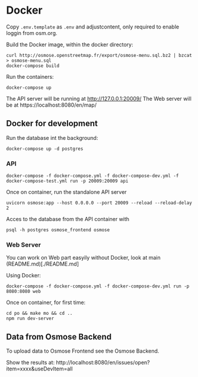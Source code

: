 # Docker

Copy `.env.template` as `.env` and adjustcontent, only required to enable loggin from osm.org.

Build the Docker image, within the docker directory:
```
curl http://osmose.openstreetmap.fr/export/osmose-menu.sql.bz2 | bzcat > osmose-menu.sql
docker-compose build
```

Run the containers:
```
docker-compose up
```

The API server will be running at http://127.0.0.1:20009/
The Web server will be at https://localhost:8080/en/map/


## Docker for development

Run the database int the background:
```
docker-compose up -d postgres
```

### API
```
docker-compose -f docker-compose.yml -f docker-compose-dev.yml -f docker-compose-test.yml run -p 20009:20009 api
```

Once on container, run the standalone API server
```
uvicorn osmose:app --host 0.0.0.0 --port 20009 --reload --reload-delay 2
```

Acces to the database from the API container with
```
psql -h postgres osmose_frontend osmose
```

### Web Server
You can work on Web part easyily without Docker, look at main (README.md)[./README.md]

Using Docker:
```
docker-compose -f docker-compose.yml -f docker-compose-dev.yml run -p 8080:8080 web
```

Once on container, for first time:
```
cd po && make mo && cd ..
npm run dev-server
```

## Data from Osmose Backend
To upload data to Osmose Frontend see the Osmose Backend.

Show the results at: http://localhost:8080/en/issues/open?item=xxxx&useDevItem=all
